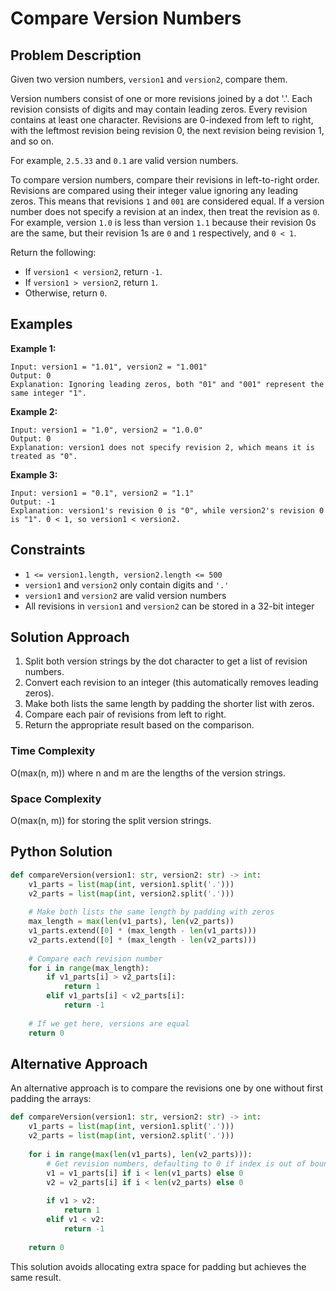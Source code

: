 # Compare Version Numbers

## Problem Description

Given two version numbers, `version1` and `version2`, compare them.

Version numbers consist of one or more revisions joined by a dot '.'. Each revision consists of digits and may contain leading zeros. Every revision contains at least one character. Revisions are 0-indexed from left to right, with the leftmost revision being revision 0, the next revision being revision 1, and so on.

For example, `2.5.33` and `0.1` are valid version numbers.

To compare version numbers, compare their revisions in left-to-right order. Revisions are compared using their integer value ignoring any leading zeros. This means that revisions `1` and `001` are considered equal. If a version number does not specify a revision at an index, then treat the revision as `0`. For example, version `1.0` is less than version `1.1` because their revision 0s are the same, but their revision 1s are `0` and `1` respectively, and `0 < 1`.

Return the following:
- If `version1 < version2`, return `-1`.
- If `version1 > version2`, return `1`.
- Otherwise, return `0`.

## Examples

**Example 1:**
```
Input: version1 = "1.01", version2 = "1.001"
Output: 0
Explanation: Ignoring leading zeros, both "01" and "001" represent the same integer "1".
```

**Example 2:**
```
Input: version1 = "1.0", version2 = "1.0.0"
Output: 0
Explanation: version1 does not specify revision 2, which means it is treated as "0".
```

**Example 3:**
```
Input: version1 = "0.1", version2 = "1.1"
Output: -1
Explanation: version1's revision 0 is "0", while version2's revision 0 is "1". 0 < 1, so version1 < version2.
```

## Constraints
- `1 <= version1.length, version2.length <= 500`
- `version1` and `version2` only contain digits and `'.'`
- `version1` and `version2` are valid version numbers
- All revisions in `version1` and `version2` can be stored in a 32-bit integer

## Solution Approach

1. Split both version strings by the dot character to get a list of revision numbers.
2. Convert each revision to an integer (this automatically removes leading zeros).
3. Make both lists the same length by padding the shorter list with zeros.
4. Compare each pair of revisions from left to right.
5. Return the appropriate result based on the comparison.

### Time Complexity
O(max(n, m)) where n and m are the lengths of the version strings.

### Space Complexity
O(max(n, m)) for storing the split version strings.

## Python Solution

```python
def compareVersion(version1: str, version2: str) -> int:
    v1_parts = list(map(int, version1.split('.')))
    v2_parts = list(map(int, version2.split('.')))
    
    # Make both lists the same length by padding with zeros
    max_length = max(len(v1_parts), len(v2_parts))
    v1_parts.extend([0] * (max_length - len(v1_parts)))
    v2_parts.extend([0] * (max_length - len(v2_parts)))
    
    # Compare each revision number
    for i in range(max_length):
        if v1_parts[i] > v2_parts[i]:
            return 1
        elif v1_parts[i] < v2_parts[i]:
            return -1
    
    # If we get here, versions are equal
    return 0
```

## Alternative Approach

An alternative approach is to compare the revisions one by one without first padding the arrays:

```python
def compareVersion(version1: str, version2: str) -> int:
    v1_parts = list(map(int, version1.split('.')))
    v2_parts = list(map(int, version2.split('.')))
    
    for i in range(max(len(v1_parts), len(v2_parts))):
        # Get revision numbers, defaulting to 0 if index is out of bounds
        v1 = v1_parts[i] if i < len(v1_parts) else 0
        v2 = v2_parts[i] if i < len(v2_parts) else 0
        
        if v1 > v2:
            return 1
        elif v1 < v2:
            return -1
    
    return 0
```

This solution avoids allocating extra space for padding but achieves the same result. 
